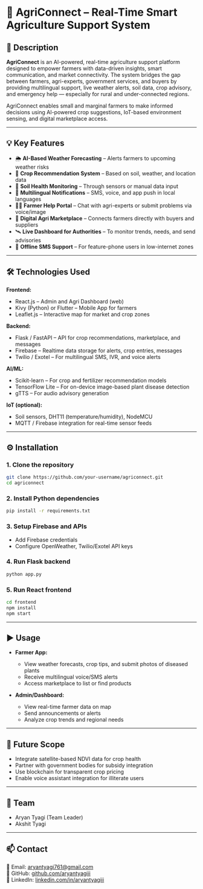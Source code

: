 
# 🌾 AgriConnect – Real-Time Smart Agriculture Support System

## 📝 Description

**AgriConnect** is an AI-powered, real-time agriculture support platform designed to empower farmers with data-driven insights, smart communication, and market connectivity. The system bridges the gap between farmers, agri-experts, government services, and buyers by providing multilingual support, live weather alerts, soil data, crop advisory, and emergency help — especially for rural and under-connected regions.

AgriConnect enables small and marginal farmers to make informed decisions using AI-powered crop suggestions, IoT-based environment sensing, and digital marketplace access.

---

## 💡 Key Features

- 🌦️ **AI-Based Weather Forecasting** – Alerts farmers to upcoming weather risks  
- 🌱 **Crop Recommendation System** – Based on soil, weather, and location data  
- 🌾 **Soil Health Monitoring** – Through sensors or manual data input  
- 📢 **Multilingual Notifications** – SMS, voice, and app push in local languages  
- 🧑‍🌾 **Farmer Help Portal** – Chat with agri-experts or submit problems via voice/image  
- 🛒 **Digital Agri Marketplace** – Connects farmers directly with buyers and suppliers  
- 🛰️ **Live Dashboard for Authorities** – To monitor trends, needs, and send advisories  
- 📴 **Offline SMS Support** – For feature-phone users in low-internet zones  

---

## 🛠️ Technologies Used

**Frontend:**
- React.js – Admin and Agri Dashboard (web)
- Kivy (Python) or Flutter – Mobile App for farmers
- Leaflet.js – Interactive map for market and crop zones

**Backend:**
- Flask / FastAPI – API for crop recommendations, marketplace, and messages
- Firebase – Realtime data storage for alerts, crop entries, messages
- Twilio / Exotel – For multilingual SMS, IVR, and voice alerts

**AI/ML:**
- Scikit-learn – For crop and fertilizer recommendation models
- TensorFlow Lite – For on-device image-based plant disease detection
- gTTS – For audio advisory generation

**IoT (optional):**
- Soil sensors, DHT11 (temperature/humidity), NodeMCU
- MQTT / Firebase integration for real-time sensor feeds

---

## ⚙️ Installation

### 1. Clone the repository
```bash
git clone https://github.com/your-username/agriconnect.git
cd agriconnect
```

### 2. Install Python dependencies
```bash
pip install -r requirements.txt
```

### 3. Setup Firebase and APIs
- Add Firebase credentials
- Configure OpenWeather, Twilio/Exotel API keys

### 4. Run Flask backend
```bash
python app.py
```

### 5. Run React frontend
```bash
cd frontend
npm install
npm start
```

---

## ▶️ Usage

- **Farmer App:**
  - View weather forecasts, crop tips, and submit photos of diseased plants
  - Receive multilingual voice/SMS alerts
  - Access marketplace to list or find products

- **Admin/Dashboard:**
  - View real-time farmer data on map
  - Send announcements or alerts
  - Analyze crop trends and regional needs

---

## 🎯 Future Scope

- Integrate satellite-based NDVI data for crop health
- Partner with government bodies for subsidy integration
- Use blockchain for transparent crop pricing
- Enable voice assistant integration for illiterate users

---

## 👥 Team

- Aryan Tyagi (Team Leader)  
- Akshit Tyagi  

---

## 📫 Contact

📧 Email: aryantyagi761@gmail.com  
🔗 GitHub: [github.com/aryantyagiii](https://github.com/aryantyagiii)  
🔗 LinkedIn: [linkedin.com/in/aryantyagiii](https://linkedin.com/in/aryantyagiii)

